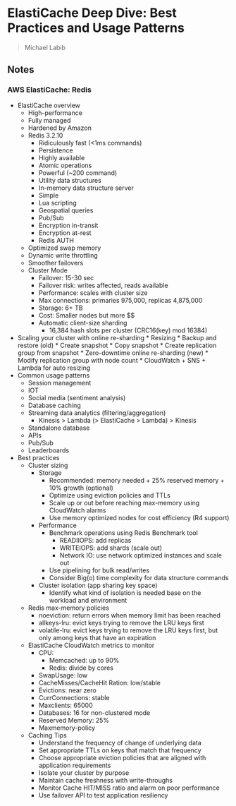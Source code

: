 # ElastiCache Deep Dive: Best Practices and Usage Patterns
> Michael Labib

## Notes

### AWS ElastiCache: Redis

* ElastiCache overview
    * High-performance
    * Fully managed
    * Hardened by Amazon
    * Redis 3.2.10
        * Ridiculously fast (<1ms commands)
        * Persistence
        * Highly available
        * Atomic operations
        * Powerful (~200 command)
        * Utility data structures 
        * In-memory data structure server
        * Simple
        * Lua scripting
        * Geospatial queries
        * Pub/Sub
        * Encryption in-transit
        * Encryption at-rest
        * Redis AUTH
    * Optimized swap memory
    * Dynamic write throttling
    * Smoother failovers
    * Cluster Mode
        * Failover: 15-30 sec
        * Failover risk: writes affected, reads available
        * Performance: scales with cluster size
        * Max connections: primaries 975,000, replicas 4,875,000
        * Storage: 6+ TB
        * Cost: Smaller nodes but more $$
        * Automatic client-size sharding
            * 16,384 hash slots per cluster (CRC16(key) mod 16384)
* Scaling your cluster with online re-sharding
        * Resizing
        * Backup and restore (old)
            * Create snapshot
            * Copy snapshot
            * Create replication group from snapshot
        * Zero-downtime online re-sharding (new)
            * Modify replication group with node count
        * CloudWatch + SNS + Lambda for auto resizing 
* Common usage patterns
    * Session management
    * IOT
    * Social media (sentiment analysis)
    * Database caching
    * Streaming data analytics (filtering/aggregation)
        * Kinesis > Lambda (> ElastiCache > Lambda) > Kinesis
    * Standalone database
    * APIs
    * Pub/Sub
    * Leaderboards
* Best practices
    * Cluster sizing
        * Storage
            * Recommended: memory needed + 25% reserved memory + 10% growth (optional)
            * Optimize using eviction policies and TTLs
            * Scale up or out before reaching max-memory using CloudWatch alarms
            * Use memory optimized nodes for cost efficiency (R4 support)
        * Performance
            * Benchmark operations using Redis Benchmark tool
                * READIIOPS: add replicas
                * WRITEIOPS: add shards (scale out)
                * Network IO: use network optimized instances and scale out
            * Use pipelining for bulk read/writes
            * Consider Big(o) time complexity for data structure commands
        * Cluster isolation (app sharing key space)
            * Identify what kind of isolation is needed base on the workload and environment
    * Redis max-memory policies
        * noeviction: return errors when memory limit has been reached
        * allkeys-lru: evict keys trying to remove the LRU keys first
        * volatile-lru: evict keys trying to remove the LRU keys first, but only among keys that have an expiration
    * ElastiCache CloudWatch metrics to monitor
        * CPU:
            * Memcached: up to 90%
            * Redis: divide by cores
        * SwapUsage: low
        * CacheMisses/CacheHit Ration: low/stable
        * Evictions: near zero
        * CurrConnections: stable
        * Maxclients: 65000
        * Databases: 16 for non-clustered mode
        * Reserved Memory: 25%
        * Maxmemory-policy
    * Caching Tips
        * Understand the frequency of change of underlying data
        * Set appropriate TTLs on keys that match that frequency
        * Choose appropriate eviction policies that are aligned with application requirements
        * Isolate your cluster by purpose
        * Maintain cache freshness with write-throughs
        * Monitor Cache HIT/MISS ratio and alarm on poor performance
        * Use failover API to test application resiliency
